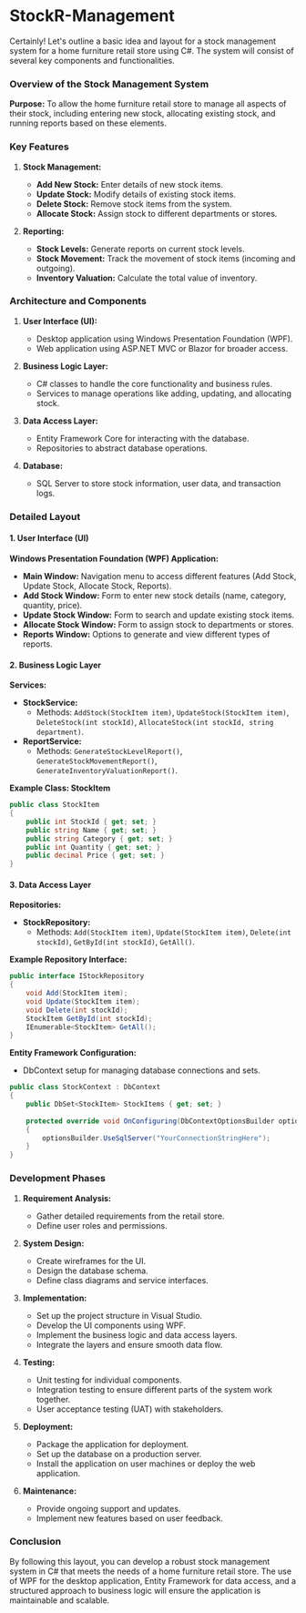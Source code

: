 # StockR-Management

Certainly! Let's outline a basic idea and layout for a stock management system for a home furniture retail store using C#. The system will consist of several key components and functionalities.

### Overview of the Stock Management System

**Purpose:** 
To allow the home furniture retail store to manage all aspects of their stock, including entering new stock, allocating existing stock, and running reports based on these elements.

### Key Features

1. **Stock Management:**
   - **Add New Stock:** Enter details of new stock items.
   - **Update Stock:** Modify details of existing stock items.
   - **Delete Stock:** Remove stock items from the system.
   - **Allocate Stock:** Assign stock to different departments or stores.

2. **Reporting:**
   - **Stock Levels:** Generate reports on current stock levels.
   - **Stock Movement:** Track the movement of stock items (incoming and outgoing).
   - **Inventory Valuation:** Calculate the total value of inventory.

### Architecture and Components

1. **User Interface (UI):**
   - Desktop application using Windows Presentation Foundation (WPF).
   - Web application using ASP.NET MVC or Blazor for broader access.

2. **Business Logic Layer:**
   - C# classes to handle the core functionality and business rules.
   - Services to manage operations like adding, updating, and allocating stock.

3. **Data Access Layer:**
   - Entity Framework Core for interacting with the database.
   - Repositories to abstract database operations.

4. **Database:**
   - SQL Server to store stock information, user data, and transaction logs.

### Detailed Layout

#### 1. User Interface (UI)
**Windows Presentation Foundation (WPF) Application:**

- **Main Window:** Navigation menu to access different features (Add Stock, Update Stock, Allocate Stock, Reports).
- **Add Stock Window:** Form to enter new stock details (name, category, quantity, price).
- **Update Stock Window:** Form to search and update existing stock items.
- **Allocate Stock Window:** Form to assign stock to departments or stores.
- **Reports Window:** Options to generate and view different types of reports.

#### 2. Business Logic Layer

**Services:**

- **StockService:**
  - Methods: `AddStock(StockItem item)`, `UpdateStock(StockItem item)`, `DeleteStock(int stockId)`, `AllocateStock(int stockId, string department)`.
- **ReportService:**
  - Methods: `GenerateStockLevelReport()`, `GenerateStockMovementReport()`, `GenerateInventoryValuationReport()`.

**Example Class: StockItem**

```csharp
public class StockItem
{
    public int StockId { get; set; }
    public string Name { get; set; }
    public string Category { get; set; }
    public int Quantity { get; set; }
    public decimal Price { get; set; }
}
```

#### 3. Data Access Layer

**Repositories:**

- **StockRepository:**
  - Methods: `Add(StockItem item)`, `Update(StockItem item)`, `Delete(int stockId)`, `GetById(int stockId)`, `GetAll()`.

**Example Repository Interface:**

```csharp
public interface IStockRepository
{
    void Add(StockItem item);
    void Update(StockItem item);
    void Delete(int stockId);
    StockItem GetById(int stockId);
    IEnumerable<StockItem> GetAll();
}
```

**Entity Framework Configuration:**

- DbContext setup for managing database connections and sets.

```csharp
public class StockContext : DbContext
{
    public DbSet<StockItem> StockItems { get; set; }
    
    protected override void OnConfiguring(DbContextOptionsBuilder optionsBuilder)
    {
        optionsBuilder.UseSqlServer("YourConnectionStringHere");
    }
}
```

### Development Phases

1. **Requirement Analysis:**
   - Gather detailed requirements from the retail store.
   - Define user roles and permissions.

2. **System Design:**
   - Create wireframes for the UI.
   - Design the database schema.
   - Define class diagrams and service interfaces.

3. **Implementation:**
   - Set up the project structure in Visual Studio.
   - Develop the UI components using WPF.
   - Implement the business logic and data access layers.
   - Integrate the layers and ensure smooth data flow.

4. **Testing:**
   - Unit testing for individual components.
   - Integration testing to ensure different parts of the system work together.
   - User acceptance testing (UAT) with stakeholders.

5. **Deployment:**
   - Package the application for deployment.
   - Set up the database on a production server.
   - Install the application on user machines or deploy the web application.

6. **Maintenance:**
   - Provide ongoing support and updates.
   - Implement new features based on user feedback.

### Conclusion

By following this layout, you can develop a robust stock management system in C# that meets the needs of a home furniture retail store. The use of WPF for the desktop application, Entity Framework for data access, and a structured approach to business logic will ensure the application is maintainable and scalable.
